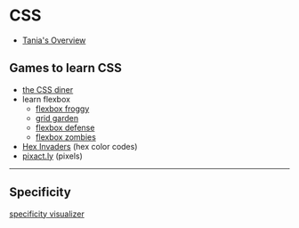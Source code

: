 # CSS

* [Tania's Overview](https://www.taniarascia.com/overview-of-css-concepts/)

## Games to learn CSS

* [the CSS diner](https://flukeout.github.io/#)
* learn flexbox
  * [flexbox froggy](https://flexboxfroggy.com/)
  * [grid garden](https://cssgridgarden.com/)
  * [flexbox defense](http://www.flexboxdefense.com/)
  * [flexbox zombies](https://mastery.games/p/flexbox-zombies)
* [Hex Invaders](http://www.hexinvaders.com/) (hex color codes)
* [pixact.ly](https://www.pixact.ly/) (pixels)

---

## Specificity

[specificity visualizer](https://isellsoap.github.io/specificity-visualizer/)
